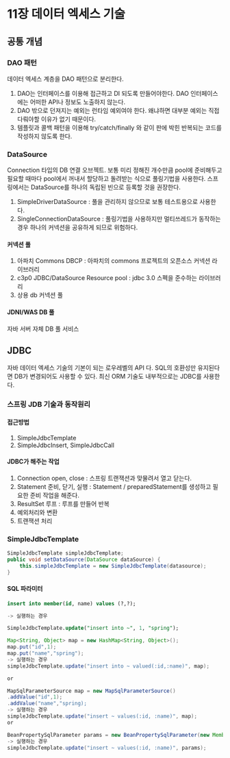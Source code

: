 # 11장 데이터 엑세스 기술 
## 공통 개념 
### DAO 패턴 
데이터 엑세스 계층을 DAO 패턴으로 분리한다. 
1. DAO는 인터페이스를 이용해 접근하고 DI 되도록 만들어야한다. DAO 인터페이스에는 어떠한 API나 정보도 노출하지 않는다. 
2. DAO 밖으로 던져지는 예외는 런타임 예외여야 한다. 왜냐하면 대부분 예외는 직접 다뤄야할 이유가 없기 때문이다.
3. 템플릿과 콜백 패턴을 이용해 try/catch/finally 와 같이 판에 박힌 반복되는 코드를 작성하지 않도록 한다.

### DataSource 
Connection 타입의 DB 연결 오브젝트. 보통 미리 정해진 개수만큼 pool에 준비해두고 필요할 때마다 pool에서 꺼내서 할당하고 돌려받는 식으로 풀링기법을 사용한다. 스프링에서는 DataSource를 하나의 독립된 빈으로 등록할 것을 권장한다.
1. SimpleDriverDataSource : 풀을 관리하지 않으므로 보통 테스트용으로 사용한다.
2. SingleConnectionDataSource : 풀링기법을 사용하지만 멀티쓰레드가 동작하는 경우 하나의 커넥션을 공유하게 되므로 위험하다.

#### 커넥션 풀 
1. 아파치 Commons DBCP : 아파치의 commons 프로젝트의 오픈소스 커넥션 라이브러리 
2. c3p0 JDBC/DataSource Resource pool : jdbc 3.0 스펙을 준수하는 라이브러리 
3. 상용 db 커넥션 풀 

#### JDNI/WAS DB 풀 
자바 서버 자체 DB 풀 서비스 

## JDBC
자바 데이터 엑세스 기술의 기본이 되는 로우레벨의 API 다. SQL의 호환성만 유지된다면 DB가 변경되어도 사용할 수 있다. 최신 ORM 기술도 내부적으로는 JDBC를 사용한다. 
### 스프링 JDB 기술과 동작원리 
#### 접근방법 
1. SimpleJdbcTemplate
2. SimpleJdbcInsert, SimpleJdbcCall 

#### JDBC가 해주는 작업 
1. Connection open, close : 스프링 트랜잭션과 맞물려서 열고 닫는다.
2. Statement 준비, 닫기, 실행 : Statement / preparedStatement를 생성하고 필요한 준비 작업을 해준다.
3. ResultSet 루프 : 루프를 만들어 반복
4. 예외처리와 변환 
5. 트랜잭션 처리 

### SimpleJdbcTemplate
```java
SimpleJdbcTemplate simpleJdbcTemplate;
public void setDataSource(DataSource dataSource) {
	this.simpleJdbcTemplate = new SimpleJdbcTemplate(datasource);
}
```

#### SQL 파라미터 
```sql
insert into member(id, name) values (?,?);

-> 실행하는 경우 

SimpleJdbcTemplate.update("insert into ~", 1, "spring");
```

```java
Map<String, Object> map = new HashMap<String, Object>();
map.put("id",1);
map.put("name","spring");
-> 실행하는 경우 
simpleJdbcTemplate.update("insert into ~ valued(:id,:name)", map);

or

MapSqlParameterSource map = new MapSqlParameterSource()
.addValue("id",1);
.addValue("name","spring);
-> 실행하는 경우 
simpleJdbcTemplate.update("insert ~ values(:id, :name)", map);
or

BeanPropertySqlParameter params = new BeanPropertySqlParameter(new Member(1,"spring));
-> 실행하는 경우 
simpleJdbcTemplate.update("insert ~ values(:id, :name)", params);
```
